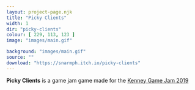 ```yaml
---
layout: project-page.njk
title: "Picky Clients"
width: 1
dir: "picky-clients"
colour: [ 229, 113, 123 ]
image: "images/main.gif"

background: "images/main.gif"
source: ""
download: "https://snarmph.itch.io/picky-clients"
---
```


**Picky Clients** is a game jam game made for the [Kenney Game Jam 2019](https://itch.io/jam/kenney-jam-2019)